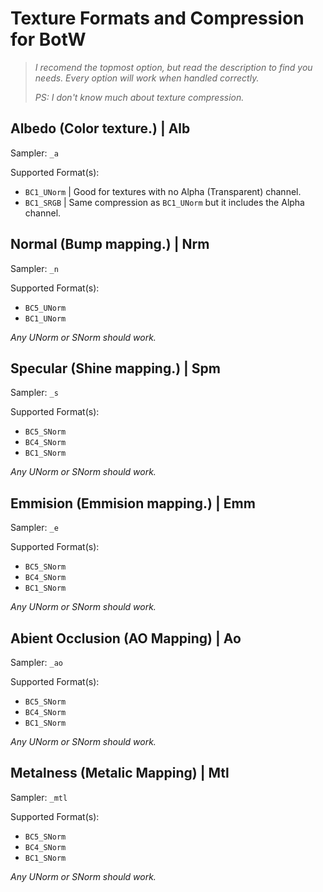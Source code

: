 # Texture Formats and Compression for BotW
> _I recomend the topmost option, but read the description to find you needs. Every option will work when handled correctly._
> 
> _PS: I don't know much about texture compression._

## Albedo (Color texture.) | Alb

Sampler: `_a`

Supported Format(s):
- `BC1_UNorm` | Good for textures with no Alpha (Transparent) channel.
- `BC1_SRGB` | Same compression as `BC1_UNorm` but it includes the Alpha channel.

## Normal (Bump mapping.) | Nrm

Sampler: `_n`

Supported Format(s):
- `BC5_UNorm`
- `BC1_UNorm`

_Any UNorm or SNorm should work._

## Specular (Shine mapping.) | Spm

Sampler: `_s`

Supported Format(s):
- `BC5_SNorm`
- `BC4_SNorm`
- `BC1_SNorm`

_Any UNorm or SNorm should work._

## Emmision (Emmision mapping.) | Emm

Sampler: `_e`

Supported Format(s):
- `BC5_SNorm`
- `BC4_SNorm`
- `BC1_SNorm`

_Any UNorm or SNorm should work._

## Abient Occlusion (AO Mapping) | Ao

Sampler: `_ao`

Supported Format(s):
- `BC5_SNorm`
- `BC4_SNorm`
- `BC1_SNorm`

_Any UNorm or SNorm should work._

## Metalness (Metalic Mapping) | Mtl

Sampler: `_mtl`

Supported Format(s):
- `BC5_SNorm`
- `BC4_SNorm`
- `BC1_SNorm`

_Any UNorm or SNorm should work._
